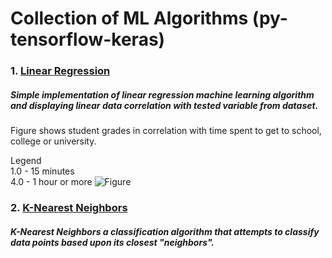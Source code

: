 # Collection of ML Algorithms (py-tensorflow-keras)

### 1. [Linear Regression](https://github.com/alexandrujeman/ml-algorithms/tree/master/linear-regression)

##### Simple implementation of linear regression machine learning algorithm and displaying linear data correlation with tested variable from dataset.

Figure shows student grades in correlation with time spent to get to school, college or university.  

Legend  
1.0 - 15 minutes  
4.0 - 1 hour or more
![Figure](https://i.imgur.com/SmgDJaA.png)

### 2. [K-Nearest Neighbors](https://github.com/alexandrujeman/ml-algorithms/tree/master/k-nearest-neighbors)

##### K-Nearest Neighbors a classification algorithm that attempts to classify data points based upon its closest "neighbors".


